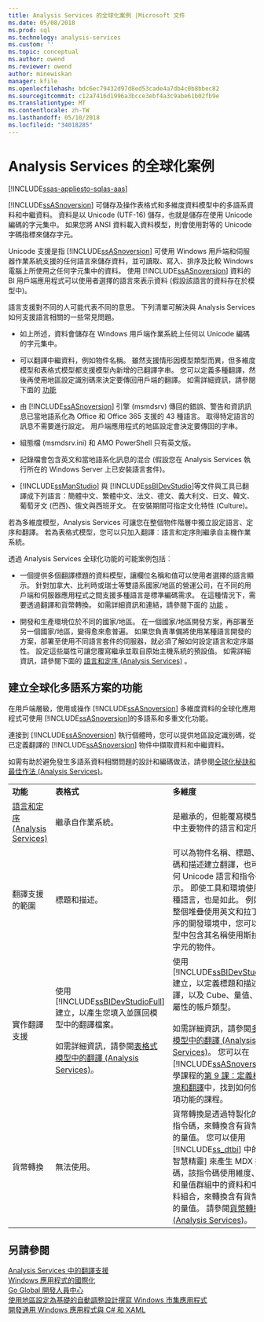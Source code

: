 ```yaml
---
title: Analysis Services 的全球化案例 |Microsoft 文件
ms.date: 05/08/2018
ms.prod: sql
ms.technology: analysis-services
ms.custom: ''
ms.topic: conceptual
ms.author: owend
ms.reviewer: owend
author: minewiskan
manager: kfile
ms.openlocfilehash: bdc6ec79432d97d8ed53cade4a7db4c0b8bbec82
ms.sourcegitcommit: c12a7416d1996a3bcce3ebf4a3c9abe61b02fb9e
ms.translationtype: MT
ms.contentlocale: zh-TW
ms.lasthandoff: 05/10/2018
ms.locfileid: "34018285"
---
```

# <a name="globalization-scenarios-for-analysis-services"></a>Analysis Services 的全球化案例
[!INCLUDE[ssas-appliesto-sqlas-aas](../includes/ssas-appliesto-sqlas-aas.md)]

  [!INCLUDE[ssASnoversion](../includes/ssasnoversion-md.md)] 可儲存及操作表格式和多維度資料模型中的多語系資料和中繼資料。 資料是以 Unicode (UTF-16) 儲存，也就是儲存在使用 Unicode 編碼的字元集中。 如果您將 ANSI 資料載入資料模型，則會使用對等的 Unicode 字碼指標來儲存字元。  
  
 Unicode 支援是指 [!INCLUDE[ssASnoversion](../includes/ssasnoversion-md.md)] 可使用 Windows 用戶端和伺服器作業系統支援的任何語言來儲存資料，並可讀取、寫入、排序及比較 Windows 電腦上所使用之任何字元集中的資料。 使用 [!INCLUDE[ssASnoversion](../includes/ssasnoversion-md.md)] 資料的 BI 用戶端應用程式可以使用者選擇的語言來表示資料 (假設該語言的資料存在於模型中)。  
  
 語言支援對不同的人可能代表不同的意思。 下列清單可解決與 Analysis Services 如何支援語言相關的一些常見問題。  
  
-   如上所述，資料會儲存在 Windows 用戶端作業系統上任何以 Unicode 編碼的字元集中。  
  
-   可以翻譯中繼資料，例如物件名稱。 雖然支援情形因模型類型而異，但多維度模型和表格式模型都支援模型內新增的已翻譯字串。 您可以定義多種翻譯，然後再使用地區設定識別碼來決定要傳回用戶端的翻譯。 如需詳細資訊，請參閱下面的 [功能](#bkmk_features)  
  
-   由 [!INCLUDE[ssASnoversion](../includes/ssasnoversion-md.md)] 引擎 (msmdsrv) 傳回的錯誤、警告和資訊訊息已當地語系化為 Office 和 Office 365 支援的 43 種語言。 取得特定語言的訊息不需要進行設定。 用戶端應用程式的地區設定會決定要傳回的字串。  
  
-   組態檔 (msmdsrv.ini) 和 AMO PowerShell 只有英文版。  
  
-   記錄檔會包含英文和當地語系化訊息的混合 (假設您在 Analysis Services 執行所在的 Windows Server 上已安裝語言套件)。  
  
-   [!INCLUDE[ssManStudio](../includes/ssmanstudio-md.md)] 與 [!INCLUDE[ssBIDevStudio](../includes/ssbidevstudio-md.md)]等文件與工具已翻譯成下列語言：簡體中文、繁體中文、法文、德文、義大利文、日文、韓文、葡萄牙文 (巴西)、俄文與西班牙文。 在安裝期間可指定文化特性 (Culture)。  
  
 若為多維度模型，Analysis Services 可讓您在整個物件階層中獨立設定語言、定序和翻譯。  若為表格式模型，您可以只加入翻譯︰語言和定序則繼承自主機作業系統。  
  
 透過 Analysis Services 全球化功能的可能案例包括︰  
  
-   一個提供多個翻譯標題的資料模型，讓欄位名稱和值可以使用者選擇的語言顯示。 針對加拿大、比利時或瑞士等雙語系國家/地區的營運公司，在不同的用戶端和伺服器應用程式之間支援多種語言是標準編碼需求。 在這種情況下，需要透過翻譯和貨幣轉換。 如需詳細資訊和連結，請參閱下面的 [功能](#bkmk_features) 。  
  
-   開發和生產環境位於不同的國家/地區。 在一個國家/地區開發方案，再部署至另一個國家/地區，變得愈來愈普遍。 如果您負責準備將使用某種語言開發的方案，部署至使用不同語言套件的伺服器，就必須了解如何設定語言和定序屬性。 設定這些屬性可讓您覆寫繼承並取自原始主機系統的預設值。 如需詳細資訊，請參閱下面的 [語言和定序 &#40;Analysis Services&#41;](../analysis-services/languages-and-collations-analysis-services.md) 。  
  
##  <a name="bkmk_features"></a> 建立全球化多語系方案的功能  
 在用戶端層級，使用或操作 [!INCLUDE[ssASnoversion](../includes/ssasnoversion-md.md)] 多維度資料的全球化應用程式可使用 [!INCLUDE[ssASnoversion](../includes/ssasnoversion-md.md)]的多語系和多重文化功能。  
  
 連接到 [!INCLUDE[ssASnoversion](../includes/ssasnoversion-md.md)] 執行個體時，您可以提供地區設定識別碼，從已定義翻譯的 [!INCLUDE[ssASnoversion](../includes/ssasnoversion-md.md)] 物件中擷取資料和中繼資料。  
  
 如需有助於避免發生多語系資料相關問題的設計和編碼做法，請參閱[全球化秘訣和最佳作法 &#40;Analysis Services&#41;](../analysis-services/globalization-tips-and-best-practices-analysis-services.md)。  
  
||||  
|-|-|-|  
|**功能**|**表格式**|**多維度**|  
|[語言和定序 &#40;Analysis Services&#41;](../analysis-services/languages-and-collations-analysis-services.md)|繼承自作業系統。|是繼承的，但能覆寫模型階層中主要物件的語言和定序。|  
|翻譯支援的範圍|標題和描述。|可以為物件名稱、標題、識別碼和描述建立翻譯，也可以任何 Unicode 語言和指令碼表示。 即使工具和環境使用另一種語言，也是如此。 例如，在整個堆疊使用英文和拉丁文定序的開發環境中，您可以在模型中包含其名稱使用斯拉夫文字元的物件。|  
|實作翻譯支援|使用 [!INCLUDE[ssBIDevStudioFull](../includes/ssbidevstudiofull-md.md)] 建立，以產生您填入並匯回模型中的翻譯檔案。<br /><br /> 如需詳細資訊，請參閱[表格式模型中的翻譯 &#40;Analysis Services&#41;](../analysis-services/tabular-models/translations-in-tabular-models-analysis-services.md)。|使用 [!INCLUDE[ssBIDevStudioFull](../includes/ssbidevstudiofull-md.md)] 建立，以定義標題和描述的翻譯，以及 Cube、量值、維度及屬性的帳戶類型。<br /><br /> 如需詳細資訊，請參閱[多維度模型中的翻譯 &#40;Analysis Services&#41;](../analysis-services/multidimensional-models/translations-in-multidimensional-models-analysis-services.md)。 您可以在 [!INCLUDE[ssASnoversion](../includes/ssasnoversion-md.md)] 教學課程的[第 9 課：定義檢視方塊和翻譯](../analysis-services/lesson-9-defining-perspectives-and-translations.md)中，找到如何使用這項功能的課程。|  
|貨幣轉換|無法使用。|貨幣轉換是透過特製化的 MDX 指令碼，來轉換含有貨幣資料的量值。 您可以使用 [!INCLUDE[ss_dtbi](../includes/ss-dtbi-md.md)] 中的 [商業智慧精靈] 來產生 MDX 指令碼，該指令碼使用維度、屬性和量值群組中的資料和中繼資料組合，來轉換含有貨幣資料的量值。 請參閱[貨幣轉換 &#40;Analysis Services&#41;](../analysis-services/currency-conversions-analysis-services.md)。|  
  
## <a name="see-also"></a>另請參閱  
 [Analysis Services 中的翻譯支援](../analysis-services/translation-support-in-analysis-services.md)   
 [Windows 應用程式的國際化](http://msdn.microsoft.com/library/windows/desktop/dd318661%28v=vs.85%29.aspx)   
 [Go Global 開發人員中心](http://msdn.microsoft.com/goglobal/bb871628.aspx)   
 [使用地區設定為基礎的自動調整設計撰寫 Windows 市集應用程式](https://blogs.windows.com/buildingapps/2014/03/06/writing-windows-store-apps-with-locale-based-adaptive-design/)   
 [開發通用 Windows 應用程式與 C# 和 XAML](http://www.microsoftvirtualacademy.com/training-courses/developing-universal-windows-apps-with-c-and-xaml)  
  
  
